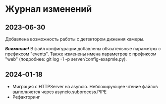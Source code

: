 # Журнал изменений

## 2023-06-30

Добавлена возможность работы с детектором дижения камеры.

***Внимание!***
В файл конфигурации добавлены обязательные параметры с префиксом "events".
Также изменены имена параметров с префиксом "web" (подробнее: git log -1 -p server/config-exapmle.py).

## 2024-01-18

* Миграция с HTTPServer на asyncio. Неблокирующее чтение файлов выполняется через asyncio.subprocess.PIPE 
* Рефакторинг